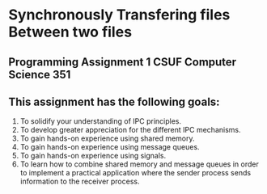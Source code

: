 # Synchronously Transfering files Between two files
## Programming Assignment 1 CSUF Computer Science 351
## This assignment has the following goals:
1. To solidify your understanding of IPC principles.
2. To develop greater appreciation for the different IPC mechanisms.
3. To gain hands-on experience using shared memory.
4. To gain hands-on experience using message queues.
5. To gain hands-on experience using signals.
6. To learn how to combine shared memory and message queues in order to
implement a practical application where the sender process sends information
to the receiver process.
